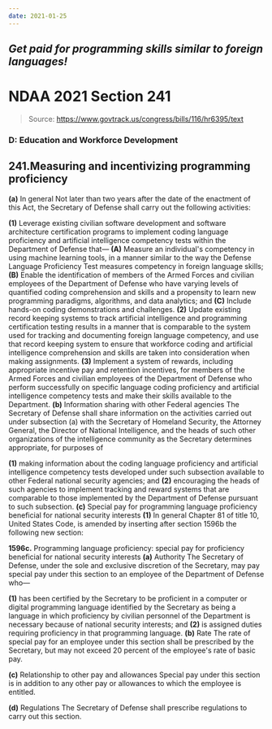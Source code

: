 ```yaml
---
date: 2021-01-25
---
```


## *Get paid for programming skills similar to foreign languages!*

# NDAA 2021 Section 241

>Source: https://www.govtrack.us/congress/bills/116/hr6395/text

### D: Education and Workforce Development

## 241.Measuring and incentivizing programming proficiency
**(a)** In general
Not later than two years after the date of the enactment of this Act, the Secretary of Defense shall carry out the following activities:

**(1)** Leverage existing civilian software development and software architecture certification programs to implement coding language proficiency and artificial intelligence competency tests within the Department of Defense that—
**(A)** Measure an individual's competency in using machine learning tools, in a manner similar to the way the Defense Language Proficiency Test measures competency in foreign language skills;
**(B)** Enable the identification of members of the Armed Forces and civilian employees of the Department of Defense who have varying levels of quantified coding comprehension and skills and a propensity to learn new programming paradigms, algorithms, and data analytics; and
**(C)** Include hands-on coding demonstrations and challenges.
**(2)** Update existing record keeping systems to track artificial intelligence and programming certification testing results in a manner that is comparable to the system used for tracking and documenting foreign language competency, and use that record keeping system to ensure that workforce coding and artificial intelligence comprehension and skills are taken into consideration when making assignments.
**(3)** Implement a system of rewards, including appropriate incentive pay and retention incentives, for members of the Armed Forces and civilian employees of the Department of Defense who perform successfully on specific language coding proficiency and artificial intelligence competency tests and make their skills available to the Department.
**(b)** Information sharing with other Federal agencies
The Secretary of Defense shall share information on the activities carried out under subsection (a) with the Secretary of Homeland Security, the Attorney General, the Director of National Intelligence, and the heads of such other organizations of the intelligence community as the Secretary determines appropriate, for purposes of

**(1)** making information about the coding language proficiency and artificial intelligence competency tests developed under such subsection available to other Federal national security agencies; and
**(2)** encouraging the heads of such agencies to implement tracking and reward systems that are comparable to those implemented by the Department of Defense pursuant to such subsection.
**(c)** Special pay for programming language proficiency beneficial for national security interests
**(1)** In general
Chapter 81 of title 10, United States Code, is amended by inserting after section 1596b the following new section:

**1596c.** Programming language proficiency: special pay for proficiency beneficial for national security interests
**(a)** Authority
The Secretary of Defense, under the sole and exclusive discretion of the Secretary, may pay special pay under this section to an employee of the Department of Defense who—

**(1)** has been certified by the Secretary to be proficient in a computer or digital programming language identified by the Secretary as being a language in which proficiency by civilian personnel of the Department is necessary because of national security interests; and
**(2)** is assigned duties requiring proficiency in that programming language.
**(b)** Rate
The rate of special pay for an employee under this section shall be prescribed by the Secretary, but may not exceed 20 percent of the employee's rate of basic pay.

**(c​)** Relationship to other pay and allowances
Special pay under this section is in addition to any other pay or allowances to which the employee is entitled.

**(d)** Regulations
The Secretary of Defense shall prescribe regulations to carry out this section.
